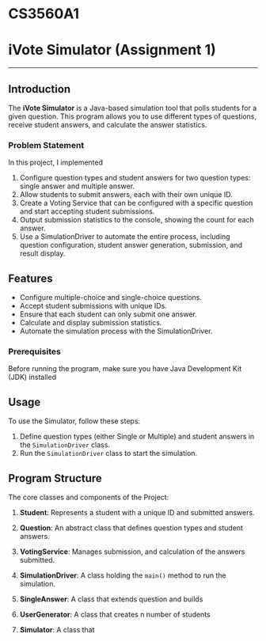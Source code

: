 # CS3560A1
# iVote Simulator (Assignment 1)

---

## Introduction

The **iVote Simulator** is a Java-based simulation tool that polls students for a given question. This program allows you to use different types of questions, receive student answers, and calculate the answer statistics.

### Problem Statement

In this project, I implemented

1. Configure question types and student answers for two question types: single answer and multiple answer.
2. Allow students to submit answers, each with their own unique ID.
3. Create a Voting Service that can be configured with a specific question and start accepting student submissions.
4. Output submission statistics to the console, showing the count for each answer.
5. Use a SimulationDriver to automate the entire process, including question configuration, student answer generation, submission, and result display.

## Features

- Configure multiple-choice and single-choice questions.
- Accept student submissions with unique IDs.
- Ensure that each student can only submit one answer.
- Calculate and display submission statistics.
- Automate the simulation process with the SimulationDriver.


### Prerequisites

Before running the program, make sure you have Java Development Kit (JDK) installed


## Usage

To use the Simulator, follow these steps:

1. Define question types (either Single or Multiple) and student answers in the `SimulationDriver` class.
2. Run the `SimulationDriver` class to start the simulation.

## Program Structure

The core classes and components of the Project:

1. **Student**: Represents a student with a unique ID and submitted answers.

2. **Question**: An abstract class that defines question types and student answers.

3. **VotingService**: Manages submission, and calculation of the answers submitted.

4. **SimulationDriver**: A class holding the `main()` method to run the simulation.

5. **SingleAnswer**: A class that extends question and builds

6. **UserGenerator**: A class that creates n number of students

7. **Simulator**: A class that
